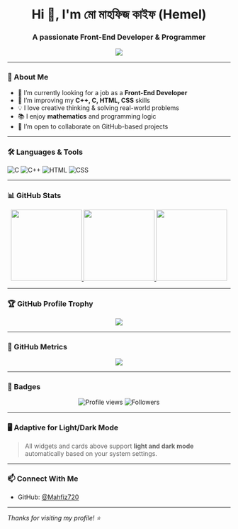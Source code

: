 <h1 align="center">Hi 👋, I'm মো মাহফিজ কাইফ (Hemel)</h1>
<h3 align="center">A passionate Front-End Developer & Programmer</h3>

<p align="center">
  <img src="https://readme-typing-svg.herokuapp.com?font=Fira+Code&duration=3000&pause=1000&color=3B82F6&center=true&vCenter=true&lines=I+love+Problem+Solving;Creative+Thinker+%26+Math+Enthusiast;Frontend+Developer+%26+Coder;Always+learning+new+things" />
</p>

---

### 💫 About Me

- 🔭 I’m currently looking for a job as a **Front-End Developer**
- 🌱 I’m improving my **C++, C, HTML, CSS** skills
- 💡 I love creative thinking & solving real-world problems
- 📚 I enjoy **mathematics** and programming logic
- 🤝 I’m open to collaborate on GitHub-based projects

---

### 🛠️ Languages & Tools

![C](https://img.shields.io/badge/-C-333?style=flat-square&logo=c)
![C++](https://img.shields.io/badge/-C++-333?style=flat-square&logo=c%2B%2B&logoColor=blue)
![HTML](https://img.shields.io/badge/-HTML5-333?style=flat-square&logo=html5)
![CSS](https://img.shields.io/badge/-CSS3-333?style=flat-square&logo=css3&logoColor=1572B6)

---

### 📊 GitHub Stats

<div align="center">

<a href="https://github.com/Mahfiz720">
  <img height="160" src="https://github-readme-stats.vercel.app/api?username=Mahfiz720&show_icons=true&theme=default&hide_border=false&bg_color=00000000" />
</a>

<a href="https://github.com/Mahfiz720">
  <img height="160" src="https://github-readme-stats.vercel.app/api/top-langs/?username=Mahfiz720&layout=compact&theme=default&hide_border=false&bg_color=00000000" />
</a>

<a href="https://github.com/Mahfiz720">
  <img height="160" src="https://streak-stats.demolab.com/?user=Mahfiz720&theme=default&hide_border=false&background=FFFFFF00" />
</a>

</div>

---

### 🏆 GitHub Profile Trophy

<p align="center">
  <img src="https://github-profile-trophy.vercel.app/?username=Mahfiz720&theme=flat&no-bg=true&no-frame=true" />
</p>

---

### 🧮 GitHub Metrics

<p align="center">
  <img src="https://github-profile-summary-cards.vercel.app/api/cards/profile-details?username=Mahfiz720&theme=github_dark" />
</p>

---

### 📌 Badges

<p align="center">
  <img src="https://komarev.com/ghpvc/?username=Mahfiz720&style=flat-square&color=blue" alt="Profile views"/>
  <img src="https://img.shields.io/github/followers/Mahfiz720?style=social" alt="Followers"/>
</p>

---

### 🖥️ Adaptive for Light/Dark Mode

> All widgets and cards above support **light and dark mode** automatically based on your system settings.

---

### 📫 Connect With Me

- GitHub: [@Mahfiz720](https://github.com/Mahfiz720)

---

_Thanks for visiting my profile! ⭐_
